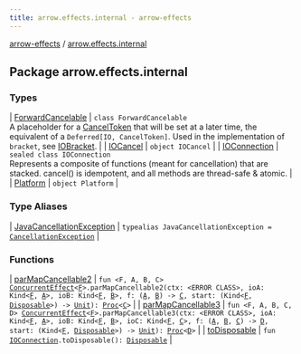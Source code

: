 ```yaml
---
title: arrow.effects.internal - arrow-effects
---
```


[arrow-effects](../index.html) / [arrow.effects.internal](./index.html)

## Package arrow.effects.internal

### Types

| [ForwardCancelable](-forward-cancelable/index.html) | `class ForwardCancelable`<br>A placeholder for a [CancelToken](#) that will be set at a later time, the equivalent of a `Deferred[IO, CancelToken]`. Used in the implementation of `bracket`, see [IOBracket](#). |
| [IOCancel](-i-o-cancel/index.html) | `object IOCancel` |
| [IOConnection](-i-o-connection/index.html) | `sealed class IOConnection`<br>Represents a composite of functions (meant for cancellation) that are stacked. cancel() is idempotent, and all methods are thread-safe &amp; atomic. |
| [Platform](-platform/index.html) | `object Platform` |

### Type Aliases

| [JavaCancellationException](-java-cancellation-exception.html) | `typealias JavaCancellationException = `[`CancellationException`](http://docs.oracle.com/javase/6/docs/api/java/util/concurrent/CancellationException.html) |

### Functions

| [parMapCancellable2](par-map-cancellable2.html) | `fun <F, A, B, C> `[`ConcurrentEffect`](../arrow.effects.typeclasses/-concurrent-effect/index.html)`<`[`F`](par-map-cancellable2.html#F)`>.parMapCancellable2(ctx: <ERROR CLASS>, ioA: Kind<`[`F`](par-map-cancellable2.html#F)`, `[`A`](par-map-cancellable2.html#A)`>, ioB: Kind<`[`F`](par-map-cancellable2.html#F)`, `[`B`](par-map-cancellable2.html#B)`>, f: (`[`A`](par-map-cancellable2.html#A)`, `[`B`](par-map-cancellable2.html#B)`) -> `[`C`](par-map-cancellable2.html#C)`, start: (Kind<`[`F`](par-map-cancellable2.html#F)`, `[`Disposable`](../arrow.effects.typeclasses/-disposable.html)`>) -> `[`Unit`](https://kotlinlang.org/api/latest/jvm/stdlib/kotlin/-unit/index.html)`): `[`Proc`](../arrow.effects.typeclasses/-proc.html)`<`[`C`](par-map-cancellable2.html#C)`>` |
| [parMapCancellable3](par-map-cancellable3.html) | `fun <F, A, B, C, D> `[`ConcurrentEffect`](../arrow.effects.typeclasses/-concurrent-effect/index.html)`<`[`F`](par-map-cancellable3.html#F)`>.parMapCancellable3(ctx: <ERROR CLASS>, ioA: Kind<`[`F`](par-map-cancellable3.html#F)`, `[`A`](par-map-cancellable3.html#A)`>, ioB: Kind<`[`F`](par-map-cancellable3.html#F)`, `[`B`](par-map-cancellable3.html#B)`>, ioC: Kind<`[`F`](par-map-cancellable3.html#F)`, `[`C`](par-map-cancellable3.html#C)`>, f: (`[`A`](par-map-cancellable3.html#A)`, `[`B`](par-map-cancellable3.html#B)`, `[`C`](par-map-cancellable3.html#C)`) -> `[`D`](par-map-cancellable3.html#D)`, start: (Kind<`[`F`](par-map-cancellable3.html#F)`, `[`Disposable`](../arrow.effects.typeclasses/-disposable.html)`>) -> `[`Unit`](https://kotlinlang.org/api/latest/jvm/stdlib/kotlin/-unit/index.html)`): `[`Proc`](../arrow.effects.typeclasses/-proc.html)`<`[`D`](par-map-cancellable3.html#D)`>` |
| [toDisposable](to-disposable.html) | `fun `[`IOConnection`](-i-o-connection/index.html)`.toDisposable(): `[`Disposable`](../arrow.effects.typeclasses/-disposable.html) |

